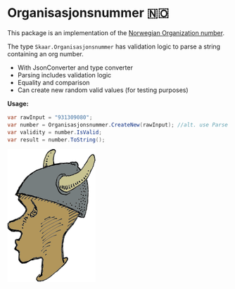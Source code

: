 Organisasjonsnummer 🇳🇴
===

This package is an implementation of the 
[Norwegian Organization number](https://www.brreg.no/en/about-us-2/our-registers/about-the-central-coordinating-register-for-legal-entities-ccr/about-the-organisation-number/?nocache=1743537931351).

The type `Skaar.Organisasjonsnummer` has validation logic to parse
a string containing an org number.

- With JsonConverter and type converter
- Parsing includes validation logic
- Equality and comparison
- Can create new random valid values (for testing purposes)


**Usage:**
```C#
var rawInput = "931309080";
var number = Organisasjonsnummer.CreateNew(rawInput); //alt. use Parse or TryParse
var validity = number.IsValid;
var result = number.ToString();
```

![Icon](https://raw.githubusercontent.com/oyms/NorwegianTypes/refs/heads/main/.idea/.idea.Skaar.NorwegianTypes/.idea/icon.svg)
